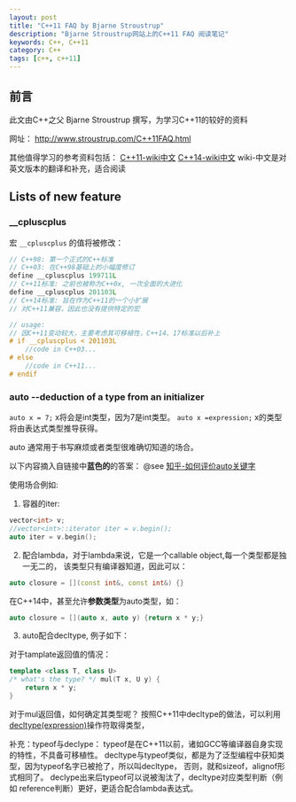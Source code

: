 ```yaml
---
layout: post
title: "C++11 FAQ by Bjarne Stroustrup"
description: "Bjarne Stroustrup网站上的C++11 FAQ 阅读笔记"
keywords: C++, C++11
category: C++
tags: [c++, c++11]
---
```


## 前言
此文由C++之父 Bjarne Stroustrup 撰写，为学习C++11的较好的资料

网址： <http://www.stroustrup.com/C++11FAQ.html>

其他值得学习的参考资料包括：
[C++11-wiki中文](https://zh.wikipedia.org/zh-cn/C%2B%2B11)
[C++14-wiki中文](https://zh.wikipedia.org/wiki/C%2B%2B14)
wiki-中文是对英文版本的翻译和补充，适合阅读

## Lists of new feature

### __cpluscplus
宏 `__cpluscplus` 的值将被修改：

```cpp
// C++98: 第一个正式的C++标准
// C++03: 在C++98基础上的小幅度修订
define __cpluscplus 199711L
// C++11标准: 之前也被称为C++0x, 一次全面的大进化
define __cpluscplus 201103L
// C++14标准: 旨在作为C++11的一个小扩展
// 对C++11兼容，因此也没有提供特定的宏

// usage:
// 因C++11变动较大，主要考虑其可移植性，C++14、17标准以后补上
# if __cpluscplus < 201103L
    //code in C++03...
# else
    //code in C++11...
# endif
```

### auto --deduction of a type from an initializer
`auto x = 7;` x将会是int类型，因为7是int类型。
`auto x =expression;` x的类型将由表达式类型推导获得。

auto 通常用于书写麻烦或者类型很难确切知道的场合。

以下内容摘入自链接中**蓝色的**的答案：
@see [知乎-如何评价auto关键字](http://www.zhihu.com/question/35517805)

使用场合例如:
1. 容器的iter:

```cpp
vector<int> v;
//vector<int>::iterator iter = v.begin();
auto iter = v.begin();
```

2. 配合lambda，对于lambda来说，它是一个callable object,每一个类型都是独一无二的，
该类型只有编译器知道，因此可以：

```cpp
auto closure = [](const int&, const int&) {}
```

在C++14中，甚至允许**参数类型**为auto类型，如：

```cpp
auto closure = [](auto x, auto y) {return x * y;}
```
3. auto配合decltype, 例子如下：

对于tamplate返回值的情况：

```cpp
template <class T, class U>
/* what's the type? */ mul(T x, U y) {
    return x * y;
}
```

对于mul返回值，如何确定其类型呢？
按照C++11中decltype的做法，可以利用[decltype(expression)](http://baike.baidu.com/link?url=1G1YWpWe6tDspZZrbPznXRebPTQkdjE4LBnRm8z-4WfsWuyifYqxe_8LNn7cbYxKLZkZZdEQ2Bdu9mirHGiVMK)操作符取得类型，

补充：typeof与declype：
typeof是在C++11以前，诸如GCC等编译器自身实现的特性，不具备可移植性。
decltype与typeof类似，都是为了泛型编程中获知类型，因为typeof名字已被抢了，所以叫decltype，
否则，就和sizeof，alignof形式相同了。
declype出来后typeof可以说被淘汰了，decltype对应类型判断（例如 reference判断）更好，更适合配合lambda表达式。

